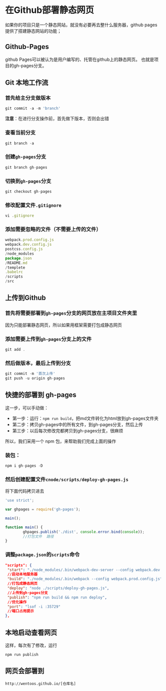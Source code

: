 # 在Github部署静态网页
<!-- toc -->
如果你的项目只是一个静态网站，就没有必要再去整什么服务器，github pages 提供了搭建静态网站的功能；

## Github-Pages

github Pages可以被认为是用户编写的、托管在github上的静态网页。
也就是项目的gh-pages分支。

## Git 本地工作流

### 首先给主分支做版本

```js
git commit -a -m 'branch'
```

**注意**：在进行分支操作前，首先做下版本，否则会出错

### 查看当前分支

```js
git branch -a
```

### 创建`gh-pages`分支

```js
git branch gh-pages
```

### 切换到`gh-pages`分支

```js
git checkout gh-pages
```

### 修改配置文件`.gitignore`

```js
vi .gitignore
```

### 添加需要忽略的文件（不需要上传的文件）

```js
webpack.prod.config.js
webpack.dev.config.js
postcss.config.js
/node_modules
package.json
/README.md
/templete
.babelrc
/scripts
/src
```

## 上传到Github

### 首先将需要部署到`gh-pages`分支的网页放在主项目文件夹里

因为只能部署静态网页，所以如果用框架需要打包成静态网页

### 添加需要上传到`gh-pages`分支上的文件

```js
git add .
```

### 然后做版本，最后上传到分支

```js
git commit -m '首次上传'
git push -u origin gh-pages
```

## 快捷的部署到 gh-pages

这一步，可以手动做：
 - 第一步：运行：`npm run build`，把md文件转化为html放到gh-pages文件夹
 - 第二步：拷贝gh-pages中的所有文件，到gh-pages分支，然后上传
 - 第三步：以后每次修改完都拷贝到gh-pages分支，很麻烦

所以，我们采用一个 npm 包，来帮助我们完成上面的操作

### 装包：

```js
npm i gh-pages -D
```

### 然后创建配置文件`cnode/scripts/deploy-gh-pages.js`

将下面代码拷贝进去
```js
'use strict';

var ghpages = require('gh-pages');

main();

function main() {
        ghpages.publish('./dist', console.error.bind(console));
        //打包文件  路径
}
```

### 调整`package.json`的`scripts`命令

``` json
"scripts": {
 "start": "./node_modules/.bin/webpack-dev-server --config webpack.dev.config.js",
 //启动本地服务器
 "build": "./node_modules/.bin/webpack --config webpack.prod.config.js",
 //打包成静态网页
 "deploy": "node ./scripts/deploy-gh-pages.js",
 //上传到gh-pages分支
 "publish": "npm run build && npm run deploy",
 //优化操作
 "port": "lsof -i :35729"
 //端口占用提示
},
```

## 本地启动查看网页

这样，每次有了修改，运行

```
npm run publish
```

## 网页会部署到

```
http://wentoos.github.io/[仓库名]
```
